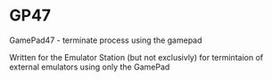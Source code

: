 # GP47
GamePad47 - terminate process using the gamepad

Written for the Emulator Station (but not exclusivly) 
for termintaion of external emulators using only the GamePad
